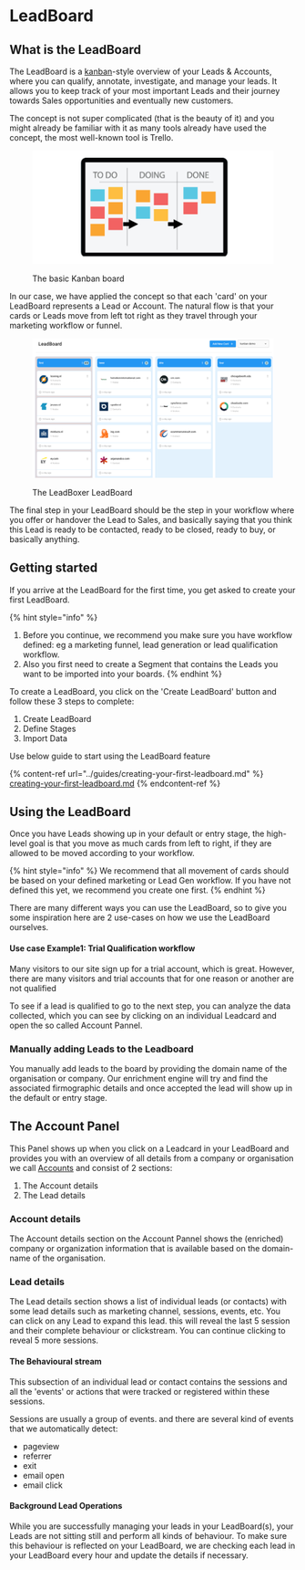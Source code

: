 # LeadBoard

## What is the LeadBoard

The LeadBoard is a [kanban](https://en.wikipedia.org/wiki/Kanban)-style overview of your Leads & Accounts, where you can qualify, annotate, investigate, and manage your leads. It allows you to keep track of your most important Leads and their journey towards Sales opportunities and eventually new customers.

The concept is not super complicated (that is the beauty of it) and you might already be familiar with it as many tools already have used the concept, the most well-known tool is Trello.

<figure><img src="../.gitbook/assets/wat_is_kanban_.png" alt=""><figcaption><p>The basic Kanban board</p></figcaption></figure>

In our case, we have applied the concept so that each 'card' on your LeadBoard represents a Lead or Account. The natural flow is that your cards or Leads move from left tot right as they travel through your marketing workflow or funnel.&#x20;

<figure><img src="../.gitbook/assets/LeadBoxer_App.png" alt=""><figcaption><p>The LeadBoxer LeadBoard</p></figcaption></figure>

The final step in your LeadBoard should be the step in your workflow where you offer or handover the Lead to Sales, and basically saying that you think this Lead is ready to be contacted, ready to be closed, ready to buy, or basically anything.

## Getting started

If you arrive at the LeadBoard for the first time, you get asked to create your first LeadBoard.

{% hint style="info" %}
1. Before you continue, we recommend you make sure you have workflow defined: eg a marketing funnel, lead generation or lead qualification workflow.&#x20;
2. Also you first need to create a Segment that contains the Leads you want to be imported into your boards.&#x20;
{% endhint %}

To create a LeadBoard, you click on the 'Create LeadBoard' button and follow these 3 steps to complete:

1. Create LeadBoard
2. Define Stages
3. Import Data

Use below guide to start using the LeadBoard feature

{% content-ref url="../guides/creating-your-first-leadboard.md" %}
[creating-your-first-leadboard.md](../guides/creating-your-first-leadboard.md)
{% endcontent-ref %}

## Using the LeadBoard

Once you have Leads showing up in your default or entry stage, the high-level goal is that you  move as much cards from left to right, if they are allowed to be moved according to your workflow.&#x20;

{% hint style="info" %}
We recommend that all movement of cards should be based on your defined marketing or Lead Gen workflow. If you have not defined this yet, we recommend you create one first.&#x20;
{% endhint %}

There are many different ways you can use the LeadBoard, so to give you some inspiration here are 2 use-cases on how we use the LeadBoard ourselves.

#### Use case Example1: Trial Qualification workflow

Many visitors to our site sign up for a trial account, which is great. However, there are many visitors and trial accounts that for one reason or another are not qualified

To see if a lead is qualified to go to the next step, you can analyze the data collected, which you can see by clicking on an individual Leadcard and open the so called Account Pannel.

###

### Manually adding Leads to the Leadboard

You manually add leads to the board by providing the domain name of the organisation or company. Our enrichment engine will try and find the associated firmographic details and once accepted the lead will show up in the default or entry stage.

## The Account Panel

This Panel shows up when you click on a Leadcard in your LeadBoard and provides you with an overview of all details from a company or organisation we call [Accounts](projects.md#what-are-accounts) and consist of 2 sections:

1. The Account details
2. The Lead details

### Account details

The Account details section on the Account Pannel shows the (enriched) company or organization information that is available based on the domain-name of the organisation.

### Lead details

The Lead details section shows a list of individual leads (or contacts) with some lead details such as marketing channel, sessions, events, etc. You can click on any Lead to expand this lead. this will reveal the last 5 session and their complete behaviour or clickstream. You can continue clicking to reveal 5 more sessions.&#x20;

#### &#x20;The Behavioural stream&#x20;

This subsection of an individual lead or contact contains the sessions and all the 'events' or actions that were tracked or registered within these sessions.&#x20;

Sessions are usually a group of events. and there are several kind of events that we automatically detect:

* pageview
* referrer
* exit&#x20;
* email open
* email click



#### Background Lead Operations

While you are successfully managing your leads in your LeadBoard(s), your Leads are not sitting still and perform all kinds of behaviour. To make sure this behaviour is reflected on your LeadBoard, we are checking each lead in your LeadBoard every hour and update the details if necessary.

&#x20;

